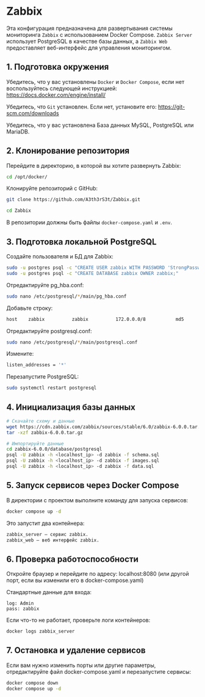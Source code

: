 # Zabbix

Эта конфигурация предназначена для развертывания системы мониторинга `Zabbix` с использованием Docker Compose. `Zabbix Server` использует PostgreSQL в качестве базы данных, а `Zabbix Web` предоставляет веб-интерфейс для управления мониторингом.

## 1. Подготовка окружения
Убедитесь, что у вас установлены `Docker` и `Docker Compose`, если нет воспользуйтесь следующей инструкцией: https://docs.docker.com/engine/install/

Убедитесь, что `Git` установлен. Если нет, установите его: https://git-scm.com/downloads

Убедитесь, что у вас установлена База данных MySQL, PostgreSQL или MariaDB.

## 2. Клонирование репозитория
Перейдите в директорию, в которой вы хотите развернуть Zabbix:
```bash
cd /opt/docker/
```
Клонируйте репозиторий с GitHub:
```bash
git clone https://github.com/A3th3rS3t/Zabbix.git
```
```bash
cd Zabbix
```
В репозитории должны быть файлы `docker-compose.yaml` и `.env`.

## 3. Подготовка локальной PostgreSQL
Создайте пользователя и БД для Zabbix:
```bash
sudo -u postgres psql -c "CREATE USER zabbix WITH PASSWORD 'StrongPassword123';"
sudo -u postgres psql -c "CREATE DATABASE zabbix OWNER zabbix;"
```
Отредактируйте pg_hba.conf:
```bash
sudo nano /etc/postgresql/*/main/pg_hba.conf
```

Добавьте строку:
```bash
host    zabbix          zabbix          172.0.0.0/8           md5
```
Отредактируйте postgresql.conf:
```bash
sudo nano /etc/postgresql/*/main/postgresql.conf
```
Измените:
```bash
listen_addresses = '*'
```
Перезапустите PostgreSQL:
```bash
sudo systemctl restart postgresql
```

## 4. Инициализация базы данных

```bash
# Скачайте схему и данные
wget https://cdn.zabbix.com/zabbix/sources/stable/6.0/zabbix-6.0.0.tar.gz
tar -xzf zabbix-6.0.0.tar.gz

# Импортируйте данные
cd zabbix-6.0.0/database/postgresql
psql -U zabbix -h <localhost_ip> -d zabbix -f schema.sql
psql -U zabbix -h <localhost_ip> -d zabbix -f images.sql
psql -U zabbix -h <localhost_ip> -d zabbix -f data.sql
```

## 5. Запуск сервисов через Docker Compose
В директории с проектом выполните команду для запуска сервисов:
```bash
docker compose up -d
```
Это запустит два контейнера:
```bash
zabbix_server — сервис zabbix.
zabbix_web — веб интерфейс zabbix.
```

## 6. Проверка работоспособности
Откройте браузер и перейдите по адресу: localhost:8080 (или другой порт, если вы изменили его в docker-compose.yaml)

Стандартные данные для входа:
```
log: Admin
pass: zabbix
```

Если что-то не работает, проверьте логи контейнеров:
```bash
docker logs zabbix_server
```

## 7. Остановка и удаление сервисов
Если вам нужно изменить порты или другие параметры, отредактируйте файл 
docker-compose.yaml и перезапустите сервисы:
```bash
docker compose down
docker compose up -d
```
